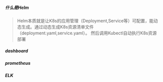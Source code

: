 ##### 什么是Helm
> Helm本质就是让K8s的应用管理（Deployment,Service等）可配置，能动态生成。通过动态生成K8s资源清单文件（deployment.yaml,service.yaml）。
然后调用Kubectl自动执行K8s资源部署

##### dashboard

##### prometheus

##### ELK
